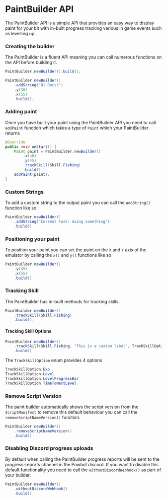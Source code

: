 # PaintBuilder API

The PaintBuilder API is a simple API that provides an easy way to display paint for your bit with in-built progress tracking various in game events such as levelling up.

### Creating the builder

The PaintBuilder is a fluent API meaning you can call numerous functions on the API before building it.

```java
PaintBuilder.newBuilder().build();
```

```java
PaintBuilder.newBuilder()
    .addString("Hi Docs!")
    .y(50)
    .x(55)
    .build();
```

### Adding paint
Once you have built your paint using the PaintBuilder API you need to call `addPaint` function which takes a type of `Paint` which your PaintBuilder returns

```java
@Override
public void onStart() {
    Paint paint = PaintBuilder.newBuilder()
        .x(40)
        .y(45)
        .trackSkill(Skill.Fishing)
        .build()
    addPaint(paint);
}
```

### Custom Strings
To add a custom string to the output paint you can call the `addString()` function like so

```java
PaintBuilder.newBuilder()
    .addString("Current Task: doing something")
    .build()
```

### Positioning your paint
To position your paint you can set the paint on the `X` and `Y` axis of the emulator by calling the `x()` and `y()` functions like so

```java
PaintBuilder.newBuilder()
    .y(45)
    .x(55)
    .build()
```

### Tracking Skill

The PaintBuilder has in-built methods for tracking skills.

```java
PaintBuilder.newBuilder()
    .trackSkill(Skill.Fishing)
    .build();
```

#### Tracking Skill Options

```java
PaintBuilder.newBuilder()
    .trackSkill(Skill.Fishing, "This is a custom label", TrackSkillOption.Exp)
    .build()
```

The `TrackSkillOption` enum provides 4 options

```java
TrackSkillOption.Exp
TrackSkillOption.Level
TrackSkillOption.LevelProgressBar
TrackSkillOption.TimeToNextLevel
```

### Remove Script Version
The paint builder automatically shows the script version from the `ScriptManifest` to remove this default behaviour you can call the `removeScriptNameVersion()` function.

```java
PaintBuilder.newBuilder()
    .removeScriptNameVersion()
    .build()
```

### Disabling Discord progress uploads
By default when calling the PaintBuilder progress reports will be sent to the progress-reports channel in the Powbot discord. If you want to disable this default functionality you need to call the `withoutDiscordWebhook()` as part of your builder.

```java
PaintBuilder.newBuilder()
    .withoutDiscordWebhook()
    .build()
```
